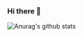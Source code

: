 ### Hi there 👋


![Anurag's github stats](https://github-readme-stats.vercel.app/api?username=skiran252&count_private=true&show_icons=true&theme=radical)

<!--
**skiran252/skiran252** is a ✨ _special_ ✨ repository because its `README.md` (this file) appears on your GitHub profile.

Here are some ideas to get you started:

- 🔭 I’m currently working on ...
- 🌱 I’m currently learning ...
- 👯 I’m looking to collaborate on ...
- 🤔 I’m looking for help with ...
- 💬 Ask me about ...
- 📫 How to reach me: ...
- 😄 Pronouns: ...
- ⚡ Fun fact: ...
-->
